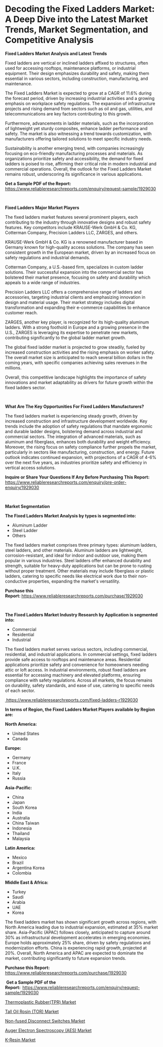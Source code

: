 <p><h1>Decoding the Fixed Ladders Market: A Deep Dive into the Latest Market Trends, Market Segmentation, and Competitive Analysis</h1></p><p><strong>Fixed Ladders Market Analysis and Latest Trends</strong></p>
<p><p>Fixed ladders are vertical or inclined ladders affixed to structures, often used for accessing rooftops, maintenance platforms, or industrial equipment. Their design emphasizes durability and safety, making them essential in various sectors, including construction, manufacturing, and maintenance. </p><p>The Fixed Ladders Market is expected to grow at a CAGR of 11.6% during the forecast period, driven by increasing industrial activities and a growing emphasis on workplace safety regulations. The expansion of infrastructure projects and rising demand from sectors such as oil and gas, utilities, and telecommunications are key factors contributing to this growth. </p><p>Furthermore, advancements in ladder materials, such as the incorporation of lightweight yet sturdy composites, enhance ladder performance and safety. The market is also witnessing a trend towards customization, with manufacturers offering tailored solutions to meet specific industry needs. </p><p>Sustainability is another emerging trend, with companies increasingly focusing on eco-friendly manufacturing processes and materials. As organizations prioritize safety and accessibility, the demand for fixed ladders is poised to rise, affirming their critical role in modern industrial and commercial operations. Overall, the outlook for the Fixed Ladders Market remains robust, underscoring its significance in various applications.</p></p>
<p><strong>Get a Sample PDF of the Report:&nbsp;</strong> <a href="https://www.reliableresearchreports.com/enquiry/request-sample/1929030?utm_campaign=41&utm_medium=2&utm_source=Github&utm_content=ia&utm_term=16012025&utm_id=fixed-ladders">https://www.reliableresearchreports.com/enquiry/request-sample/1929030</a></p>
<p>&nbsp;</p>
<p><strong>Fixed Ladders Major Market Players</strong></p>
<p><p>The fixed ladders market features several prominent players, each contributing to the industry through innovative designs and robust safety features. Key competitors include KRAUSE-Werk GmbH & Co. KG, Cotterman Company, Precision Ladders LLC, ZARGES, and others.</p><p>KRAUSE-Werk GmbH & Co. KG is a renowned manufacturer based in Germany known for high-quality access solutions. The company has seen consistent growth in the European market, driven by an increased focus on safety regulations and industrial demands.</p><p>Cotterman Company, a U.S.-based firm, specializes in custom ladder solutions. Their successful expansion into the commercial sector has bolstered their market presence, focusing on safety and durability which appeals to a wide range of industries.</p><p>Precision Ladders LLC offers a comprehensive range of ladders and accessories, targeting industrial clients and emphasizing innovation in design and material usage. Their market strategy includes digital transformation and expanding their e-commerce capabilities to enhance customer reach.</p><p>ZARGES, another key player, is recognized for its high-quality aluminum ladders. With a strong foothold in Europe and a growing presence in the U.S., ZARGES is leveraging its expertise to penetrate new markets, contributing significantly to the global ladder market growth.</p><p>The global fixed ladder market is projected to grow steadily, fueled by increased construction activities and the rising emphasis on worker safety. The overall market size is anticipated to reach several billion dollars in the coming years, with specific companies achieving sales revenues in the millions.</p><p>Overall, this competitive landscape highlights the importance of safety innovations and market adaptability as drivers for future growth within the fixed ladders sector.</p></p>
<p>&nbsp;</p>
<p><strong>What Are The Key Opportunities For Fixed Ladders Manufacturers?</strong></p>
<p><p>The fixed ladders market is experiencing steady growth, driven by increased construction and infrastructure development worldwide. Key trends include the adoption of safety regulations that mandate ergonomic and durable ladder designs, bolstering demand across industrial and commercial sectors. The integration of advanced materials, such as aluminum and fiberglass, enhances both durability and weight efficiency. Moreover, the rising focus on safety compliance further propels the market, particularly in sectors like manufacturing, construction, and energy. Future outlook indicates continued expansion, with projections of a CAGR of 4-6% over the next five years, as industries prioritize safety and efficiency in vertical access solutions.</p></p>
<p><strong>Inquire or Share Your Questions If Any Before Purchasing This Report:</strong> <a href="https://www.reliableresearchreports.com/enquiry/pre-order-enquiry/1929030?utm_campaign=41&utm_medium=2&utm_source=Github&utm_content=ia&utm_term=16012025&utm_id=fixed-ladders">https://www.reliableresearchreports.com/enquiry/pre-order-enquiry/1929030</a></p>
<p>&nbsp;</p>
<p><strong>Market Segmentation</strong></p>
<p><strong>The Fixed Ladders Market Analysis by types is segmented into:</strong></p>
<p><ul><li>Aluminum Ladder</li><li>Steel Ladder</li><li>Others</li></ul></p>
<p><p>The fixed ladders market comprises three primary types: aluminum ladders, steel ladders, and other materials. Aluminum ladders are lightweight, corrosion-resistant, and ideal for indoor and outdoor use, making them popular in various industries. Steel ladders offer enhanced durability and strength, suitable for heavy-duty applications but can be prone to rusting without proper treatment. Other materials may include fiberglass or plastic ladders, catering to specific needs like electrical work due to their non-conductive properties, expanding the market's versatility.</p></p>
<p><strong>Purchase this Report:&nbsp;</strong><a href="https://www.reliableresearchreports.com/purchase/1929030?utm_campaign=41&utm_medium=2&utm_source=Github&utm_content=ia&utm_term=16012025&utm_id=fixed-ladders">https://www.reliableresearchreports.com/purchase/1929030</a></p>
<p>&nbsp;</p>
<p><strong>The Fixed Ladders Market Industry Research by Application is segmented into:</strong></p>
<p><ul><li>Commercial</li><li>Residential</li><li>Industrial</li></ul></p>
<p><p>The fixed ladders market serves various sectors, including commercial, residential, and industrial applications. In commercial settings, fixed ladders provide safe access to rooftops and maintenance areas. Residential applications prioritize safety and convenience for homeowners needing attic or loft access. In industrial environments, robust fixed ladders are essential for accessing machinery and elevated platforms, ensuring compliance with safety regulations. Across all markets, the focus remains on durability, safety standards, and ease of use, catering to specific needs of each sector.</p></p>
<p><a href="https://www.reliableresearchreports.com/fixed-ladders-r1929030?utm_campaign=41&utm_medium=2&utm_source=Github&utm_content=ia&utm_term=16012025&utm_id=fixed-ladders">&nbsp;https://www.reliableresearchreports.com/fixed-ladders-r1929030</a></p>
<p><strong>In terms of Region, the Fixed Ladders Market Players available by Region are:</strong></p>
<p>
    <p> <strong> North America: </strong>
        <ul>
            <li>United States</li>
            <li>Canada</li>
        </ul>
        </p> 
    <p> <strong> Europe: </strong>
        <ul>
            <li>Germany</li>
            <li>France</li>
            <li>U.K.</li>
            <li>Italy</li>
            <li>Russia</li>
        </ul>
        </p> 
    <p> <strong> Asia-Pacific: </strong>
        <ul>
            <li>China</li>
            <li>Japan</li>
            <li>South Korea</li>
            <li>India</li>
            <li>Australia</li>
            <li>China Taiwan</li>
            <li>Indonesia</li>
            <li>Thailand</li>
            <li>Malaysia</li>
        </ul>
        </p> 
    <p> <strong> Latin America: </strong>
        <ul>
            <li>Mexico</li>
            <li>Brazil</li>
            <li>Argentina Korea</li>
            <li>Colombia</li>
        </ul>
        </p> 
    <p> <strong> Middle East & Africa: </strong>
        <ul>
            <li>Turkey</li>
            <li>Saudi</li>
            <li>Arabia</li>
            <li>UAE</li>
            <li>Korea</li>
        </ul>
    </p>
    </p>
<p><p>The fixed ladders market has shown significant growth across regions, with North America leading due to industrial expansion, estimated at 35% market share. Asia-Pacific (APAC) follows closely, anticipated to capture around 30% as infrastructural development accelerates in emerging economies. Europe holds approximately 25% share, driven by safety regulations and modernization efforts. China is experiencing rapid growth, projected at 20%. Overall, North America and APAC are expected to dominate the market, contributing significantly to future expansion trends.</p></p>
<p><strong>Purchase this Report: </strong><a href="https://www.reliableresearchreports.com/purchase/1929030?utm_campaign=41&utm_medium=2&utm_source=Github&utm_content=ia&utm_term=16012025&utm_id=fixed-ladders">https://www.reliableresearchreports.com/purchase/1929030</a></p>
<p>&nbsp;<strong>Get a Sample PDF of the Report:&nbsp;&nbsp;</strong><a href="https://www.reliableresearchreports.com/enquiry/request-sample/1929030?utm_campaign=41&utm_medium=2&utm_source=Github&utm_content=ia&utm_term=16012025&utm_id=fixed-ladders">https://www.reliableresearchreports.com/enquiry/request-sample/1929030</a></p>
<p><strong></strong></p>
<p><p><a href="https://github.com/sca704osol/Market-Research-Report-List-1/blob/main/thermoplastic-rubbertpr-market.md?utm_campaign=41&utm_medium=2&utm_source=Github&utm_content=ia&utm_term=16012025&utm_id=fixed-ladders">Thermoplastic Rubber(TPR) Market</a></p><p><a href="https://github.com/mauripalmi/Market-Research-Report-List-5/blob/main/tall-oil-rosin-tor-market.md?utm_campaign=41&utm_medium=2&utm_source=Github&utm_content=ia&utm_term=16012025&utm_id=fixed-ladders">Tall Oil Rosin (TOR) Market</a></p><p><a href="https://github.com/janraimondo83/Market-Research-Report-List-1/blob/main/non-fused-disconnect-switches-market.md?utm_campaign=41&utm_medium=2&utm_source=Github&utm_content=ia&utm_term=16012025&utm_id=fixed-ladders">Non-fused Disconnect Switches Market</a></p><p><a href="https://github.com/sholympia197070/Market-Research-Report-List-1/blob/main/auger-electron-spectroscopy-aes-market.md?utm_campaign=41&utm_medium=2&utm_source=Github&utm_content=ia&utm_term=16012025&utm_id=fixed-ladders">Auger Electron Spectroscopy (AES) Market</a></p><p><a href="https://github.com/kbollin866/Market-Research-Report-List-1/blob/main/k-resin-market.md?utm_campaign=41&utm_medium=2&utm_source=Github&utm_content=ia&utm_term=16012025&utm_id=fixed-ladders">K-Resin Market</a></p></p>